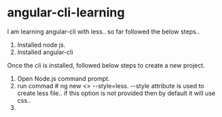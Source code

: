 # angular-cli-learning
I am learning angular-cli with less.. so far followed the below steps..

1. Installed node js.
2. Installed angular-cli

Once the cli is installed, followed below steps to create a new project.

1. Open Node.js command prompt.
2. run commad # ng new <<app-name>> --style=less.
    --style attribute is used to create less file.. if this option is not provided then by default it will use css..
3. 
